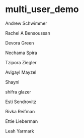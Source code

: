 # multi_user_demo

Andrew Schwimmer

Rachel A Bensoussan

Devora Green

Nechama Spira

Tzipora Ziegler

Avigayl Mayzel

Shayni

shifra glazer

Esti Sendrovitz

Rivka Reifman

Ettie Lieberman

Leah Yarmark